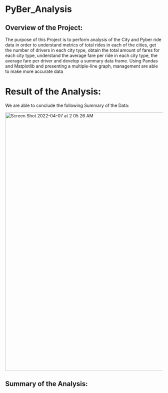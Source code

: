 # PyBer_Analysis


## Overview of the Project:

The purpose of this Project is to perform analysis of the City and Pyber ride data in order to understand metrics of total rides in each of the cities, get the number of drivers in each city type, obtain the total amount of fares for each city type, understand the average fare per ride in each city type, the average fare per driver and develop a summary data frame. Using Pandas and Matplotlib and presenting a multiple-line graph, management are able to make more accurate data


# Result of the Analysis:

We are able to conclude the following Summary of the Data:

<img width="828" alt="Screen Shot 2022-04-07 at 2 05 26 AM" src="https://user-images.githubusercontent.com/100106554/162131182-506420d9-924e-4be9-af44-afb8cd8b3c0f.png">






## Summary of the Analysis:


